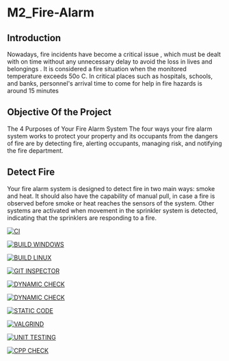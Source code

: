 # M2_Fire-Alarm
## Introduction
Nowadays, fire incidents have become a critical issue , which must be dealt with on time without any unnecessary delay to avoid the loss in lives and belongings . It is considered a fire situation when the monitored temperature exceeds 50o C. In critical places such as hospitals, schools, and banks, personnel's arrival time to come for help in fire hazards is around 15 minutes

## Objective Of the Project
The 4 Purposes of Your Fire Alarm System The four ways your fire alarm system works to protect your property and its occupants from the dangers of fire are by detecting fire, alerting occupants, managing risk, and notifying the fire department.

## Detect Fire
Your fire alarm system is designed to detect fire in two main ways: smoke and heat. It should also have the capability of manual pull, in case a fire is observed before smoke or heat reaches the sensors of the system. Other systems are activated when movement in the sprinkler system is detected, indicating that the sprinklers are responding to a fire.



[![CI](https://github.com/palaprolu/M2_Fire-Alarm/actions/workflows/CI.yml/badge.svg?branch=main)](https://github.com/palaprolu/M2_Fire-Alarm/actions/workflows/CI.yml)

[![BUILD WINDOWS](https://github.com/palaprolu/M2_Fire-Alarm/actions/workflows/BUILD%20WINDOWS.yml/badge.svg?branch=main)](https://github.com/palaprolu/M2_Fire-Alarm/actions/workflows/BUILD%20WINDOWS.yml)

[![BUILD LINUX](https://github.com/palaprolu/M2_Fire-Alarm/actions/workflows/BUILD%20LINUX.yml/badge.svg)](https://github.com/palaprolu/M2_Fire-Alarm/actions/workflows/BUILD%20LINUX.yml)

[![GIT INSPECTOR](https://github.com/palaprolu/M2_Fire-Alarm/actions/workflows/GIT%20INSPECTOR.yml/badge.svg?branch=main)](https://github.com/palaprolu/M2_Fire-Alarm/actions/workflows/GIT%20INSPECTOR.yml)

[![DYNAMIC CHECK](https://github.com/palaprolu/M2_Fire-Alarm/actions/workflows/DYNAMIC%20CHECK.yml/badge.svg?branch=main)](https://github.com/palaprolu/M2_Fire-Alarm/actions/workflows/DYNAMIC%20CHECK.yml)

[![DYNAMIC CHECK](https://github.com/palaprolu/M2_Fire-Alarm/actions/workflows/DYNAMIC%20CHECK.yml/badge.svg)](https://github.com/palaprolu/M2_Fire-Alarm/actions/workflows/DYNAMIC%20CHECK.yml)

[![STATIC CODE](https://github.com/palaprolu/M2_Fire-Alarm/actions/workflows/STATIC%20CODE.yml/badge.svg)](https://github.com/palaprolu/M2_Fire-Alarm/actions/workflows/STATIC%20CODE.yml)

[![VALGRIND](https://github.com/palaprolu/M2_Fire-Alarm/actions/workflows/VALGRIND.yml/badge.svg)](https://github.com/palaprolu/M2_Fire-Alarm/actions/workflows/VALGRIND.yml)

[![UNIT TESTING](https://github.com/palaprolu/M2_Fire-Alarm/actions/workflows/UNIT%20TESTING.yml/badge.svg)](https://github.com/palaprolu/M2_Fire-Alarm/actions/workflows/UNIT%20TESTING.yml)

[![CPP CHECK](https://github.com/palaprolu/M2_Fire-Alarm/actions/workflows/CPP%20CHECK.yml/badge.svg)](https://github.com/palaprolu/M2_Fire-Alarm/actions/workflows/CPP%20CHECK.yml)
